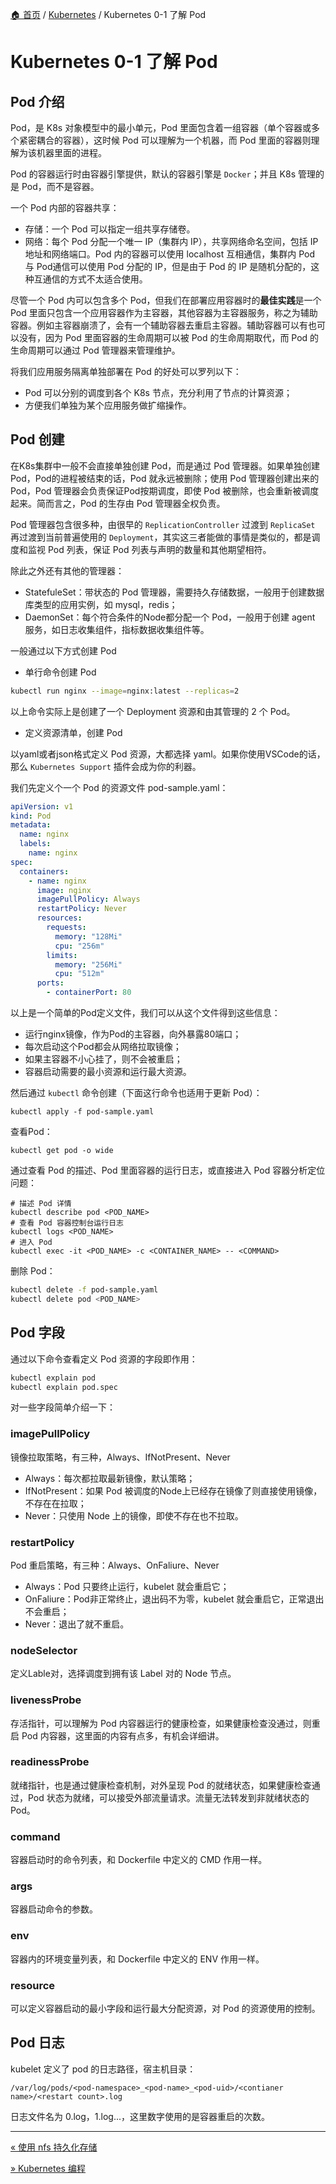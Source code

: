 [🏠 首页](../_index.md) / [Kubernetes](_index.md) / Kubernetes 0-1 了解 Pod

# Kubernetes 0-1 了解 Pod

## Pod 介绍

Pod，是 K8s 对象模型中的最小单元，Pod 里面包含着一组容器（单个容器或多个紧密耦合的容器），这时候 Pod 可以理解为一个机器，而 Pod 里面的容器则理解为该机器里面的进程。

Pod 的容器运行时由容器引擎提供，默认的容器引擎是 `Docker`；并且 K8s 管理的是 Pod，而不是容器。

一个 Pod 内部的容器共享：

- 存储：一个 Pod 可以指定一组共享存储卷。
- 网络：每个 Pod 分配一个唯一 IP（集群内 IP），共享网络命名空间，包括 IP 地址和网络端口。Pod 内的容器可以使用 localhost 互相通信，集群内 Pod 与 Pod通信可以使用 Pod 分配的 IP，但是由于 Pod 的 IP 是随机分配的，这种互通信的方式不太适合使用。

尽管一个 Pod 内可以包含多个 Pod，但我们在部署应用容器时的**最佳实践**是一个 Pod 里面只包含一个应用容器作为主容器，其他容器为主容器服务，称之为辅助容器。例如主容器崩溃了，会有一个辅助容器去重启主容器。辅助容器可以有也可以没有，因为 Pod 里面容器的生命周期可以被 Pod 的生命周期取代，而 Pod 的生命周期可以通过 Pod 管理器来管理维护。

将我们应用服务隔离单独部署在 Pod 的好处可以罗列以下：

- Pod 可以分别的调度到各个 K8s 节点，充分利用了节点的计算资源；
- 方便我们单独为某个应用服务做扩缩操作。

## Pod 创建

在K8s集群中一般不会直接单独创建 Pod，而是通过 Pod 管理器。如果单独创建 Pod，Pod的进程被结束的话，Pod 就永远被删除；使用 Pod 管理器创建出来的Pod，Pod 管理器会负责保证Pod按期调度，即使 Pod 被删除，也会重新被调度起来。简而言之，Pod 的生存由 Pod 管理器全权负责。

Pod 管理器包含很多种，由很早的 `ReplicationController` 过渡到 `ReplicaSet` 再过渡到当前普遍使用的 `Deployment`，其实这三者能做的事情是类似的，都是调度和监视 Pod 列表，保证 Pod 列表与声明的数量和其他期望相符。

除此之外还有其他的管理器：

- StatefuleSet：带状态的 Pod 管理器，需要持久存储数据，一般用于创建数据库类型的应用实例，如 mysql，redis；
- DaemonSet：每个符合条件的Node都分配一个 Pod，一般用于创建 agent 服务，如日志收集组件，指标数据收集组件等。

一般通过以下方式创建 Pod

- 单行命令创建 Pod

```bash
kubectl run nginx --image=nginx:latest --replicas=2
```

以上命令实际上是创建了一个 Deployment 资源和由其管理的 2 个 Pod。

- 定义资源清单，创建 Pod

以yaml或者json格式定义 Pod 资源，大都选择 yaml。如果你使用VSCode的话，那么 `Kubernetes Support` 插件会成为你的利器。

我们先定义个一个 Pod 的资源文件 pod-sample.yaml：

```yaml
apiVersion: v1
kind: Pod
metadata:
  name: nginx
  labels:
    name: nginx
spec:
  containers:
    - name: nginx
      image: nginx
      imagePullPolicy: Always
      restartPolicy: Never
      resources:
        requests:
          memory: "128Mi"
          cpu: "256m"
        limits:
          memory: "256Mi"
          cpu: "512m"
      ports:
        - containerPort: 80
```

以上是一个简单的Pod定义文件，我们可以从这个文件得到这些信息：

- 运行nginx镜像，作为Pod的主容器，向外暴露80端口；
- 每次启动这个Pod都会从网络拉取镜像；
- 如果主容器不小心挂了，则不会被重启；
- 容器启动需要的最小资源和运行最大资源。

然后通过 `kubectl` 命令创建（下面这行命令也适用于更新 Pod）：

```shell
kubectl apply -f pod-sample.yaml
```

查看Pod：

```shell
kubectl get pod -o wide
```

通过查看 Pod 的描述、Pod 里面容器的运行日志，或直接进入 Pod 容器分析定位问题：

```shell
# 描述 Pod 详情
kubectl describe pod <POD_NAME>
# 查看 Pod 容器控制台运行日志
kubectl logs <POD_NAME>
# 进入 Pod
kubectl exec -it <POD_NAME> -c <CONTAINER_NAME> -- <COMMAND>
```

删除 Pod：

```bash
kubectl delete -f pod-sample.yaml
kubectl delete pod <POD_NAME>
```

## Pod 字段

通过以下命令查看定义 Pod 资源的字段即作用：

```bash
kubectl explain pod
kubectl explain pod.spec
```

对一些字段简单介绍一下：

### imagePullPolicy

镜像拉取策略，有三种，Always、IfNotPresent、Never

- Always：每次都拉取最新镜像，默认策略；
- IfNotPresent：如果 Pod 被调度的Node上已经存在镜像了则直接使用镜像，不存在在拉取；
- Never：只使用 Node 上的镜像，即使不存在也不拉取。

### restartPolicy

Pod 重启策略，有三种：Always、OnFaliure、Never

- Always：Pod 只要终止运行，kubelet 就会重启它；
- OnFaliure：Pod非正常终止，退出码不为零，kubelet 就会重启它，正常退出不会重启；
- Never：退出了就不重启。

### nodeSelector

定义Lable对，选择调度到拥有该 Label 对的 Node 节点。

### livenessProbe

存活指针，可以理解为 Pod 内容器运行的健康检查，如果健康检查没通过，则重启 Pod 内容器，这里面的内容有点多，有机会详细讲。

### readinessProbe

就绪指针，也是通过健康检查机制，对外呈现 Pod 的就绪状态，如果健康检查通过，Pod 状态为就绪，可以接受外部流量请求。流量无法转发到非就绪状态的 Pod。

### command

容器启动时的命令列表，和 Dockerfile 中定义的 CMD 作用一样。

### args

容器启动命令的参数。

### env

容器内的环境变量列表，和 Dockerfile 中定义的 ENV 作用一样。

### resource

可以定义容器启动的最小字段和运行最大分配资源，对 Pod 的资源使用的控制。

## Pod 日志

kubelet 定义了 pod 的日志路径，宿主机目录：

```
/var/log/pods/<pod-namespace>_<pod-name>_<pod-uid>/<contianer name>/<restart count>.log
```

日志文件名为 0.log，1.log...，这里数字使用的是容器重启的次数。

---
[« 使用 nfs 持久化存储](nfs-as-pvc.md)

[» Kubernetes 编程](prgramming-kubernetes.md)
